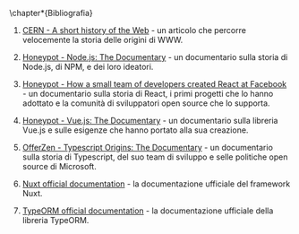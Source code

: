 \chapter*{Bibliografia}

1. [CERN - A short history of the Web](https://home.cern/science/computing/birth-web/short-history-web) - un articolo che percorre velocemente la storia delle origini di WWW.

1. [Honeypot - Node.js: The Documentary](https://www.youtube.com/watch?v=LB8KwiiUGy0) - un documentario sulla storia di Node.js, di NPM, e dei loro ideatori.

1. [Honeypot - How a small team of developers created React at Facebook](https://www.youtube.com/watch?v=8pDqJVdNa44) - un documentario sulla storia di React, i primi progetti che lo hanno adottato e la comunità di sviluppatori open source che lo supporta.

1. [Honeypot - Vue.js: The Documentary](https://www.youtube.com/watch?v=OrxmtDw4pVI) - un documentario sulla libreria Vue.js e sulle esigenze che hanno portato alla sua creazione.

1. [OfferZen - Typescript Origins: The Documentary](https://www.youtube.com/watch?v=U6s2pdxebSo) - un documentario sulla storia di Typescript, del suo team di sviluppo e selle politiche open source di Microsoft.

1. [Nuxt official documentation](https://nuxt.com/docs/getting-started/introduction) - la documentazione ufficiale del framework Nuxt.

1. [TypeORM official documentation](https://typeorm.io/) - la documentazione ufficiale della libreria TypeORM.


